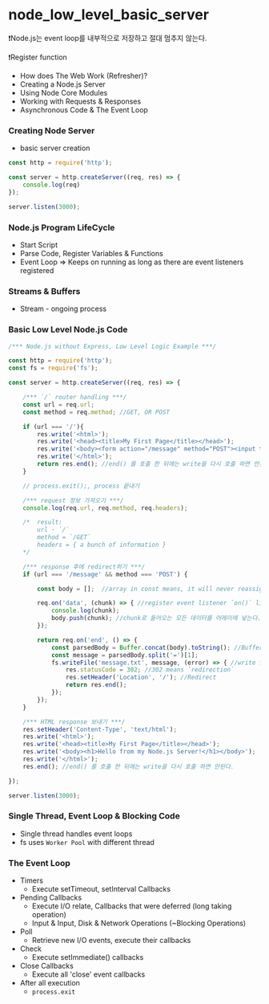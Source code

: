 # node_low_level_basic_server

❗️Node.js는 event loop를 내부적으로 저장하고 절대 멈추지 않는다. 

❗️Register function  

- How does The Web Work (Refresher)?
- Creating a Node.js Server
- Using Node Core Modules
- Working with Requests & Responses
- Asynchronous Code & The Event Loop


### Creating Node Server


- basic server creation

```jsx
const http = require('http');

const server = http.createServer((req, res) => {
    console.log(req)
});

server.listen(3000);
```

### Node.js Program LifeCycle

- Start Script
- Parse Code, Register Variables & Functions
- Event Loop ⇒ Keeps on running as long as there are event listeners registered

### Streams & Buffers

- Stream - ongoing process


### Basic Low Level Node.js Code

```jsx
/*** Node.js without Express, Low Level Logic Example ***/

const http = require('http');
const fs = require('fs');

const server = http.createServer((req, res) => {

    /*** `/` router handling ***/
    const url = req.url;
    const method = req.method; //GET, OR POST

    if (url === '/'){
        res.write('<html>');
        res.write('<head><title>My First Page</title></head>');
        res.write('<body><form action="/message" method="POST"><input type="text" name="message"><button type="submit">Send</button></form></form></body>');
        res.write('</html>');
        return res.end(); //end() 를 호출 한 뒤에는 write을 다시 호출 하면 안된다.
    }

    // process.exit();, process 끝내기

    /*** request 정보 가져오기 ***/
    console.log(req.url, req.method, req.headers);

    /*  result:
        url - `/`
        method = `/GET`
        headers = { a bunch of information }
    */

    /*** response 후에 redirect하기 ***/
    if (url === '/message' && method === 'POST') {

        const body = [];  //array in const means, it will never reassign some new value to it.

        req.on('data', (chunk) => { //register event listener `on()` listens to a certain event
            console.log(chunk);
            body.push(chunk); //chunk로 들어오는 모든 데이터를 어레이에 넣는다.
        });

        return req.on('end', () => {
            const parsedBody = Buffer.concat(body).toString(); //Buffer - Bus Stop for incoming data
            const message = parsedBody.split('=')[1];
            fs.writeFile('message.txt', message, (error) => { //write file
                res.statusCode = 302; //302 means `redirection`
                res.setHeader('Location', '/'); //Redirect
                return res.end();
            });
        });
    }

    /*** HTML response 보내기 ***/
    res.setHeader('Content-Type', 'text/html');
    res.write('<html>');
    res.write('<head><title>My First Page</title></head>');
    res.write('<body><h1>Hello from my Node.js Server!</h1></body>');
    res.write('</html>');
    res.end(); //end() 를 호출 한 뒤에는 write을 다시 호출 하면 안된다.

});

server.listen(3000);
```

### Single Thread, Event Loop & Blocking Code

- Single thread handles event loops
- fs uses `Worker Pool` with different thread

### The Event Loop

- Timers
    - Execute setTimeout, setInterval Callbacks
- Pending Callbacks
    - Execute I/O relate, Callbacks that were deferred (long taking operation)
    - Input & Input, Disk & Network Operations (~Blocking Operations)
- Poll
    - Retrieve new I/O events, execute their callbacks
- Check
    - Execute setImmediate() callbacks
- Close Callbacks
    - Execute all 'close' event callbacks
- After all execution
    - `process.exit`
